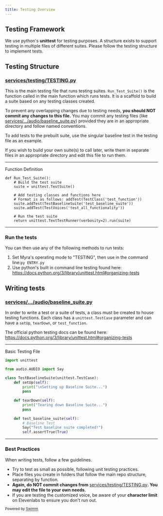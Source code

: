 ```yaml
---
title: Testing Overview
---
```

## Testing Framework

We use python's **unittest** for testing purposes. A structure exists to support testing in multiple files of different suites. Please follow the testing structure to implement tests.

## Testing Structure

### <SwmPath>[services/testing/TESTING.py](/services/testing/TESTING.py)</SwmPath>

This is the main testing file that runs testing suites. <SwmToken path="/services/testing/TESTING.py" pos="13:2:4" line-data="def Run_Test_Suite():">`Run_Test_Suite()`</SwmToken> is the function called in the main function which runs tests. It is a scaffold to build a suite based on any testing classes created.

To prevent any overlapping changes due to testing needs, **you should NOT commit any changes to this file.** You may commit any testing files (like <SwmPath>[services/…/audio/baseline_suite.py](/services/testing/audio/baseline_suite.py)</SwmPath>) provided they are in an appropriate directory and follow named conventions.

To add tests to the prebuilt suite, use the singular baseline test in the testing file as an example.

If you wish to build your own suite(s) to call later, write them in separate files in an appropriate directory and edit this file to run them.

<SwmSnippet path="/services/testing/TESTING.py" line="13">

---

Function Definition

```
def Run_Test_Suite():
    # Build the test suite
    suite = unittest.TestSuite()
    
    # Add testing classes and functions here
    # Format is as follows: addTest(TestClass('test_function'))
    suite.addTest(TestBaselineSuite('test_baseline_suite'))
    suite.addTest(TestVoices('test_all_functionality'))
    
    # Run the test suite
    return unittest.TextTestRunner(verbosity=2).run(suite)
```

---

</SwmSnippet>

### Run the tests

You can then use any of the following methods to run tests:

1. Set Myra's operating mode to "TESTING", then use in the command line:`py ENTRY.py`
2. Use python's built in command line testing found here: <https://docs.python.org/3/library/unittest.html#organizing-tests>

## Writing tests

### <SwmPath>[services/…/audio/baseline_suite.py](/services/testing/audio/baseline_suite.py)</SwmPath>

In order to write a test or a suite of tests, a class must be created to house testing functions. Each class has a <SwmToken path="/services/testing/audio/baseline_suite.py" pos="5:4:6" line-data="class TestBaselineSuite(unittest.TestCase):">`unittest.TestCase`</SwmToken> parameter and can have a <SwmToken path="/services/testing/audio/baseline_suite.py" pos="6:3:3" line-data="    def setUp(self):">`setUp`</SwmToken>, <SwmToken path="/services/testing/audio/baseline_suite.py" pos="10:3:3" line-data="    def tearDown(self):">`tearDown`</SwmToken>, or <SwmToken path="/services/testing/TESTING.py" pos="18:17:17" line-data="    # Format is as follows: addTest(TestClass(&#39;test_function&#39;))">`test_function`</SwmToken>.

The official python testing docs can be found here: <https://docs.python.org/3/library/unittest.html#organizing-tests>

<SwmSnippet path="/services/testing/audio/baseline_suite.py" line="1">

---

Basic Testing File

```python
import unittest

from audio.AUDIO import Say

class TestBaselineSuite(unittest.TestCase):
    def setUp(self):
        print("\nSetting up Baseline Suite...")
        pass
    
    def tearDown(self):
        print("Tearing down Baseline Suite...")
        pass
    
    def test_baseline_suite(self):
        # Baseline Test
        Say("Test baseline suite completed!")
        self.assertTrue(True)
```

---

</SwmSnippet>

### Best Practices

When writing tests, follow a few guidelines.

- Try to test as small as possible, following unit testing practices.
- Place files you create in folders that follow the main repo structure, separating by function.
- **Again, do NOT commit changes from** <SwmPath>[services/testing/TESTING.py](/services/testing/TESTING.py)</SwmPath>**. You may edit the file to your own needs.**
- If you are testing the customized voice, be aware of your **character limit** on Elevenlabs to ensure you don't run out.

<SwmMeta version="3.0.0" repo-id="Z2l0aHViJTNBJTNBUENBQSUzQSUzQUF2YWxvbkFjZQ==" repo-name="PCAA"><sup>Powered by [Swimm](https://app.swimm.io/)</sup></SwmMeta>

